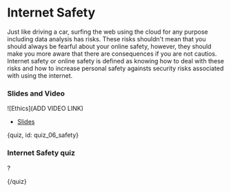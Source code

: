 # Internet Safety

Just like driving a car, surfing the web using the cloud for any purpose including data analysis has risks. These risks shouldn't mean that you should always be fearful about your online safety, however, they should make you more aware that there are consequences if you are not cautios. Internet safety or online safety is defined as knowing how to deal with these risks and how to increase personal safety againsts security risks associated with using the internet.






### Slides and Video

![Ethics](ADD VIDEO LINK)

* [Slides]()

{quiz, id: quiz_06_safety}

### Internet Safety quiz

? 


{/quiz}